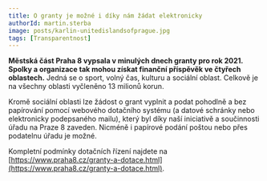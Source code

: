 ```yaml
---
title: O granty je možné i díky nám žádat elektronicky
authorId: martin.sterba
image: posts/karlin-unitedislandsofprague.jpg
tags: [Transparentnost]
---
```


**Městská část Praha 8 vypsala v minulých dnech granty pro rok 2021. Spolky a organizace tak mohou získat finanční příspěvěk ve čtyřech oblastech.** Jedná se o sport, volný čas, kulturu a sociální oblast. Celkově je na všechny oblasti vyčleněno 13 milionů korun.

Kromě sociální oblasti lze žádost o grant vyplnit a podat pohodlně a bez papírování pomocí webového dotačního systému (a datové schránky nebo elektronicky podepsaného mailu), který byl díky naší iniciativě a součinnosti úřadu na Praze 8 zaveden. Nicméně i papírové podání poštou nebo přes podatelnu úřadu je možné.

Kompletní podmínky dotačních řízení najdete na [https://www.praha8.cz/granty-a-dotace.html](https://www.praha8.cz/granty-a-dotace.html).

